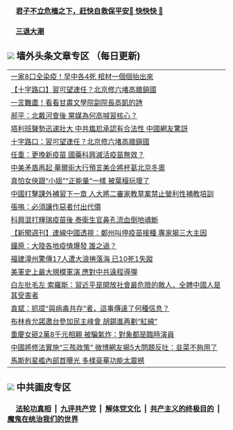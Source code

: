 
 ### &nbsp;&nbsp;&nbsp;&nbsp; [君子不立危樯之下，赶快自救保平安🍎 快快快 📩](https://github.com/pwgy/td/blob/master/README.md)

 ### &nbsp;&nbsp;&nbsp;&nbsp; [三退大潮](https://cdn.cgei.work/?key=wjsottsjpndjwfkg&pin=65881581&ag=ogQuit&from=pw2) 

## <img src="https://img.icons8.com/cute-clipart/2x/circled-right.png"> 墙外头条文章专区 （每日更新)

<Table>
<tr><td colspan="2" align="left"><a href="https://cdn.cgei.work/?ag=c1483605&key=wjsottsjpndjwfkg&from=pw2">一家8口全染疫！早中各4死 棺材一個個抬出來
</a></td></tr>
<tr><td colspan="2" align="left"><a href="https://cdn.cgei.work/?ag=c1483594&key=wjsottsjpndjwfkg&from=pw2">【十字路口】習可望連任？北京修六堵高牆鎖國
</a></td></tr>
<tr><td colspan="2" align="left"><a href="https://cdn.cgei.work/?ag=c1483612&key=wjsottsjpndjwfkg&from=pw2">一言難盡！看看甘肅文學院副院長高凱的詩
</a></td></tr>
<tr><td colspan="2" align="left"><a href="https://cdn.cgei.work/?ag=c1483561&key=wjsottsjpndjwfkg&from=pw2">郝平：北戴河會後 黨媒為何高喊習核心？
</a></td></tr>
<tr><td colspan="2" align="left"><a href="https://cdn.cgei.work/?ag=c1483556&key=wjsottsjpndjwfkg&from=pw2">塔利班聲勢迅速壯大 中共尷尬承認有合法性 中國網友驚訝
</a></td></tr>
<tr><td colspan="2" align="left"><a href="https://cdn.cgei.work/?ag=c1483635&key=wjsottsjpndjwfkg&from=pw2">十字路口：習可望連任？北京修六堵高牆鎖國
</a></td></tr>
<tr><td colspan="2" align="left"><a href="https://cdn.cgei.work/?ag=c1483591&key=wjsottsjpndjwfkg&from=pw2">任重：更換新疫苗 國藥科興滅活疫苗無效？
</a></td></tr>
<tr><td colspan="2" align="left"><a href="https://cdn.cgei.work/?ag=c1483541&key=wjsottsjpndjwfkg&from=pw2">中美矛盾再起 華爾街大行預言美企將杯葛北京冬奧
</a></td></tr>
<tr><td colspan="2" align="left"><a href="https://cdn.cgei.work/?ag=c1483606&key=wjsottsjpndjwfkg&from=pw2">真怕女俠跟“小姐”“正能量”一樣 被葉檀玩壞了
</a></td></tr>
<tr><td colspan="2" align="left"><a href="https://cdn.cgei.work/?ag=c1483616&key=wjsottsjpndjwfkg&from=pw2">中國打擊課外補習下一章 人大將二審家教草案禁止營利性補教培訓
</a></td></tr>
<tr><td colspan="2" align="left"><a href="https://cdn.cgei.work/?ag=c1483624&key=wjsottsjpndjwfkg&from=pw2">張鳴：必須讓作惡者付出代價
</a></td></tr>
<tr><td colspan="2" align="left"><a href="https://cdn.cgei.work/?ag=c1483603&key=wjsottsjpndjwfkg&from=pw2">科興混打輝瑞疫苗後 泰衛生官鼻孔流血倒地魂斷
</a></td></tr>
<tr><td colspan="2" align="left"><a href="https://cdn.cgei.work/?ag=c1483666&key=wjsottsjpndjwfkg&from=pw2">【新聞週刊】連線中國透視：鄭州叫停疫苗接種 專家揭三大主因
</a></td></tr>
<tr><td colspan="2" align="left"><a href="https://cdn.cgei.work/?ag=c1483585&key=wjsottsjpndjwfkg&from=pw2">鐘原：大陸各地疫情爆發 誰之過？
</a></td></tr>
<tr><td colspan="2" align="left"><a href="https://cdn.cgei.work/?ag=c1483611&key=wjsottsjpndjwfkg&from=pw2">福建漳州驚傳17人遭大浪捲落海 已10死1失蹤
</a></td></tr>
<tr><td colspan="2" align="left"><a href="https://cdn.cgei.work/?ag=c1483615&key=wjsottsjpndjwfkg&from=pw2">美軍史上最大規模軍演 應對中共遠程導彈
</a></td></tr>
<tr><td colspan="2" align="left"><a href="https://cdn.cgei.work/?ag=c1483665&key=wjsottsjpndjwfkg&from=pw2">白左批毛左 索羅斯：習近平是開放社會最危險的敵人，全體中國人是其受害者
</a></td></tr>
<tr><td colspan="2" align="left"><a href="https://cdn.cgei.work/?ag=c1483573&key=wjsottsjpndjwfkg&from=pw2">袁斌：抓提“與病毒共存”者，這事傳達了何種信息？
</a></td></tr>
<tr><td colspan="2" align="left"><a href="https://cdn.cgei.work/?ag=c1483619&key=wjsottsjpndjwfkg&from=pw2">布林肯允諾邀台參加民主峰會 胡錫進再劃“紅線”
</a></td></tr>
<tr><td colspan="2" align="left"><a href="https://cdn.cgei.work/?ag=c1483564&key=wjsottsjpndjwfkg&from=pw2">重慶女砸2萬8千元相親 被騙氣炸：對象都是臨時演員
</a></td></tr>
<tr><td colspan="2" align="left"><a href="https://cdn.cgei.work/?ag=c1483563&key=wjsottsjpndjwfkg&from=pw2">中國將修法實施“三孩政策” 微博網友揭5大問題反吐：韭菜不夠用了
</a></td></tr>
<tr><td colspan="2" align="left"><a href="https://cdn.cgei.work/?ag=c1483610&key=wjsottsjpndjwfkg&from=pw2">馬斯剋星艦內部首曝光 多樣豪華功能太震撼
</a></td></tr>
 </Table>

 ## <img src="https://img.icons8.com/cute-clipart/2x/circled-right.png"> 中共画皮专区
 ### &nbsp;&nbsp;&nbsp;&nbsp; [法轮功真相](https://github.com/begood0513/basic/blob/master/README.md) &nbsp;|&nbsp; [九评共产党](https://github.com/begood0513/9ping.md/blob/master/README.md) &nbsp;|&nbsp; [解体党文化](https://github.com/begood0513/jtdwh.md/blob/master/README.md)   &nbsp;|&nbsp; [共产主义的终极目的](https://github.com/begood0513/gczydzjmd.md/blob/master/README.md) &nbsp;|&nbsp; [魔鬼在统治我们的世界](https://github.com/begood0513/gczydzjmd.md/blob/master/README.md) 
